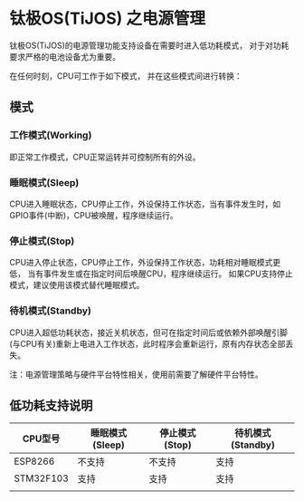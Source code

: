 # 钛极OS(TiJOS) 之电源管理

钛极OS(TiJOS)的电源管理功能支持设备在需要时进入低功耗模式， 对于对功耗要求严格的电池设备尤为重要。

在任何时刻，CPU可工作于如下模式， 并在这些模式间进行转换：

## 模式

### 工作模式(Working)

即正常工作模式，CPU正常运转并可控制所有的外设。

### 睡眠模式(Sleep)

CPU进入睡眠状态，CPU停止工作，外设保持工作状态，当有事件发生时，如GPIO事件(中断)，CPU被唤醒，程序继续运行。

### 停止模式(Stop)

CPU进入停止状态，CPU停止工作，外设保持工作状态，功耗相对睡眠模式更低， 当有事件发生或在指定时间后唤醒CPU，程序继续运行。
如果CPU支持停止模式，建议使用该模式替代睡眠模式。

### 待机模式(Standby)

CPU进入超低功耗状态，接近关机状态，但可在指定时间后或依赖外部唤醒引脚(与CPU有关)重新上电进入工作状态，此时程序会重新运行，原有内存状态全部丢失。

注：电源管理策略与硬件平台特性相关，使用前需要了解硬件平台特性。

## 低功耗支持说明

| CPU型号   | 睡眠模式(Sleep) | 停止模式(Stop) | 待机模式(Standby) |
| --------- | --------------- | -------------- | ----------------- |
| ESP8266   | 不支持          | 不支持         | 支持              |
| STM32F103 | 支持            | 支持           | 支持              |
|           |                 |                |                   |

